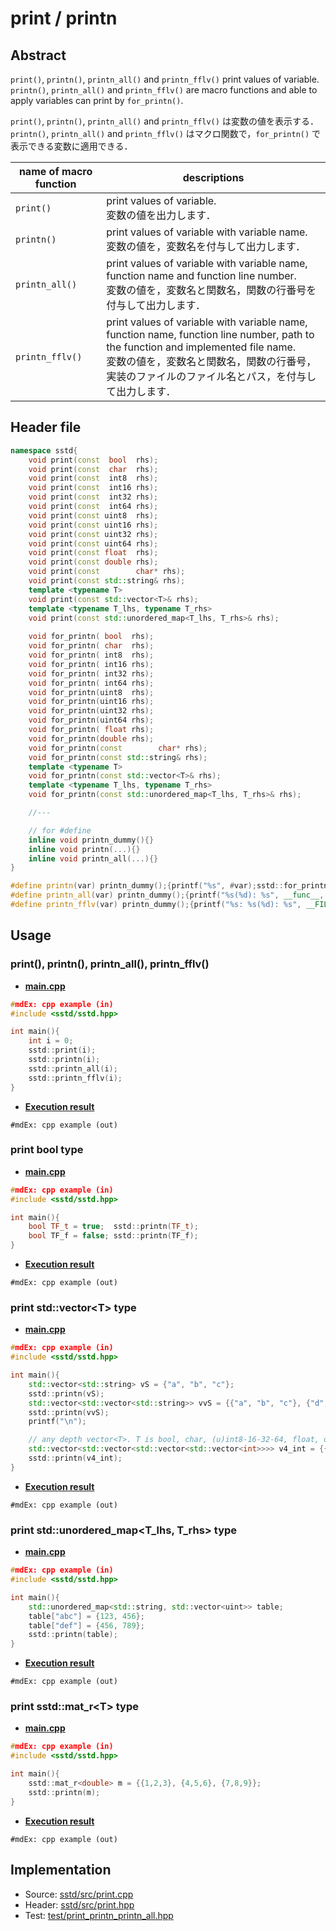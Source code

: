 # print / printn
## Abstract
`print()`, `printn()`, `printn_all()` and `printn_fflv()` print values of variable.  
`printn()`, `printn_all()` and `printn_fflv()` are macro functions and able to apply variables can print by `for_printn()`.

`print()`, `printn()`, `printn_all()` and `printn_fflv()` は変数の値を表示する．  
`printn()`, `printn_all()` and `printn_fflv()` はマクロ関数で，`for_printn()` で表示できる変数に適用できる．

| name of macro function | descriptions |
| ---------------------- | ------------ |
| `print()`              | print values of variable. <br>変数の値を出力します． |
| `printn()`             | print values of variable with variable name. <br>変数の値を，変数名を付与して出力します． |
| `printn_all()`         | print values of variable with variable name, function name and function line number. <br>変数の値を，変数名と関数名，関数の行番号を付与して出力します． |
| `printn_fflv()`        | print values of variable with variable name, function name, function line number, path to the function and implemented file name. <br>変数の値を，変数名と関数名，関数の行番号，実装のファイルのファイル名とパス，を付与して出力します． |


## Header file
```cpp
namespace sstd{
    void print(const  bool  rhs);
    void print(const  char  rhs);
    void print(const  int8  rhs);
    void print(const  int16 rhs);
    void print(const  int32 rhs);
    void print(const  int64 rhs);
    void print(const uint8  rhs);
    void print(const uint16 rhs);
    void print(const uint32 rhs);
    void print(const uint64 rhs);
    void print(const float  rhs);
    void print(const double rhs);
    void print(const        char* rhs);
    void print(const std::string& rhs);
    template <typename T>
    void print(const std::vector<T>& rhs);
    template <typename T_lhs, typename T_rhs>
    void print(const std::unordered_map<T_lhs, T_rhs>& rhs);
    
    void for_printn( bool  rhs);
    void for_printn( char  rhs);
    void for_printn( int8  rhs);
    void for_printn( int16 rhs);
    void for_printn( int32 rhs);
    void for_printn( int64 rhs);
    void for_printn(uint8  rhs);
    void for_printn(uint16 rhs);
    void for_printn(uint32 rhs);
    void for_printn(uint64 rhs);
    void for_printn( float rhs);
    void for_printn(double rhs);
    void for_printn(const        char* rhs);
    void for_printn(const std::string& rhs);
    template <typename T>
    void for_printn(const std::vector<T>& rhs);
    template <typename T_lhs, typename T_rhs>
    void for_printn(const std::unordered_map<T_lhs, T_rhs>& rhs);

    //---

    // for #define
    inline void printn_dummy(){}
    inline void printn(...){}
    inline void printn_all(...){}
}

#define printn(var) printn_dummy();{printf("%s", #var);sstd::for_printn(var);}
#define printn_all(var) printn_dummy();{printf("%s(%d): %s", __func__, __LINE__, #var);sstd::for_printn(var);}
#define printn_fflv(var) printn_dummy();{printf("%s: %s(%d): %s", __FILE__, __func__, __LINE__, #var);sstd::for_printn(var);}
```

## Usage
### print(), printn(), printn_all(), printn_fflv()
- <u>**main.cpp**</u>
```cpp
#mdEx: cpp example (in)
#include <sstd/sstd.hpp>

int main(){
    int i = 0;
    sstd::print(i);
    sstd::printn(i);
    sstd::printn_all(i);
    sstd::printn_fflv(i);
}
```
- <u>**Execution result**</u>
```
#mdEx: cpp example (out)
```

### print bool type
- <u>**main.cpp**</u>
```cpp
#mdEx: cpp example (in)
#include <sstd/sstd.hpp>

int main(){
    bool TF_t = true;  sstd::printn(TF_t);
    bool TF_f = false; sstd::printn(TF_f);
}
```
- <u>**Execution result**</u>
```
#mdEx: cpp example (out)
```

### print std::vector&lt;T&gt; type
- <u>**main.cpp**</u>
```cpp
#mdEx: cpp example (in)
#include <sstd/sstd.hpp>

int main(){
    std::vector<std::string> vS = {"a", "b", "c"};
    sstd::printn(vS);
    std::vector<std::vector<std::string>> vvS = {{"a", "b", "c"}, {"d", "e", "f"}};
    sstd::printn(vvS);
    printf("\n");

    // any depth vector<T>. T is bool, char, (u)int8-16-32-64, float, double, char* and std::string.
    std::vector<std::vector<std::vector<std::vector<int>>>> v4_int = {{{{1, 2}, {3, 4}}, {{5, 6}, {7, 8}}}, {{{9, 10}, {11, 12}}, {{13, 14}, {15, 16}}}};
    sstd::printn(v4_int);
}
```
- <u>**Execution result**</u>
```
#mdEx: cpp example (out)
```

### print std::unordered_map&lt;T_lhs, T_rhs&gt; type
- <u>**main.cpp**</u>
```cpp
#mdEx: cpp example (in)
#include <sstd/sstd.hpp>

int main(){
    std::unordered_map<std::string, std::vector<uint>> table;
    table["abc"] = {123, 456};
    table["def"] = {456, 789};
    sstd::printn(table);
}
```
- <u>**Execution result**</u>
```
#mdEx: cpp example (out)
```

### print sstd::mat_r&lt;T&gt; type
- <u>**main.cpp**</u>
```cpp
#mdEx: cpp example (in)
#include <sstd/sstd.hpp>

int main(){
    sstd::mat_r<double> m = {{1,2,3}, {4,5,6}, {7,8,9}};
    sstd::printn(m);
}
```
- <u>**Execution result**</u>
```
#mdEx: cpp example (out)
```

## Implementation
- Source: [sstd/src/print.cpp](https://github.com/admiswalker/SubStandardLibrary-SSTD-/blob/master/sstd/src/print.cpp)
- Header: [sstd/src/print.hpp](https://github.com/admiswalker/SubStandardLibrary-SSTD-/blob/master/sstd/src/print.hpp)
- Test: [test/print_printn_printn_all.hpp](https://github.com/admiswalker/SubStandardLibrary-SSTD-/blob/master/test/print_printn_printn_all.hpp)
